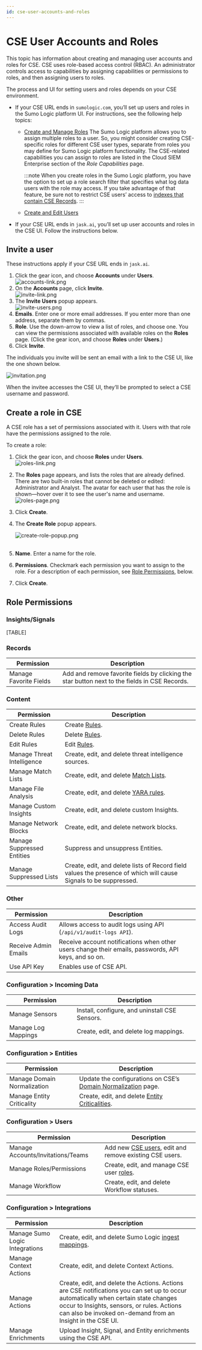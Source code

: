 ```yaml
---
id: cse-user-accounts-and-roles
---
```


# CSE User Accounts and Roles

This topic has information about creating and managing user accounts and roles for CSE. CSE uses role-based access control (RBAC). An administrator controls access to capabilities by assigning capabilities or permissions to roles, and then assigning users to roles.  

The process and UI for setting users and roles depends on your CSE environment. 

* If your CSE URL ends in `sumologic.com`, you’ll set up users and roles in the Sumo Logic platform UI. For instructions, see the following help topics:
    * [Create and Manage Roles](https://help.sumologic.com/Manage/Users-and-Roles/Manage-Roles/03-Create-and-Manage-Roles) The Sumo Logic platform allows you to assign multiple roles to a user. So, you might consider creating CSE-specific roles for different CSE user types, separate from roles you may define for Sumo Logic platform functionality. The CSE-related capabilities you can assign to roles are listed in the Cloud SIEM Enterprise section of the *Role Capabilities* page. 
        
        :::note
        When you create roles in the Sumo Logic platform, you have the option to set up a role search filter that specifies what log data users with the role may access. If you take advantage of that feature, be sure not to restrict CSE users’ access to [indexes that contain CSE Records](../Records,_Signals,_Entities,_and_Insights/15Searching_for_CSE_Records_in_Sumo_Logic.md "Searching for CSE Records in Sumo Logic").
        :::

    * [Create and Edit Users](/Manage/Users-and-Roles/Manage-Users/01-Create-and-Edit-Users)
* If your CSE URL ends in `jask.ai`, you’ll set up user accounts and roles in the CSE UI. Follow the instructions below.

## Invite a user

These instructions apply if your CSE URL ends in `jask.ai`.

1. Click the gear icon, and choose **Accounts** under **Users**.   
    ![accounts-link.png](/img/cloud-siem-enterprise/accounts-link.png)
1. On the **Accounts** page, click **Invite**.  
    ![invite-link.png](/img/cloud-siem-enterprise/invite-link.png)
1. The **Invite Users** popup appears.  
    ![invite-users.png](/img/cloud-siem-enterprise/invite-users.png)
1. **Emails**. Enter one or more email addresses. If you enter more than one address, separate them by commas.  
1. **Role**. Use the down-arrow to view a list of roles, and choose one. You can view the permissions associated with available roles on the  **Roles** page. (Click the gear icon, and choose **Roles** under **Users**.) 
1. Click **Invite**. 

The individuals you invite will be sent an email with a link to the CSE
UI, like the one shown below.

![invitation.png](/img/cloud-siem-enterprise/invitation.png)

When the invitee accesses the CSE UI, they’ll be prompted to select a CSE username and password.  

## Create a role in CSE

A CSE role has a set of permissions associated with it. Users with that role have the permissions assigned to the role. 

To create a role:

1. Click the gear icon, and choose **Roles** under **Users**.   
    ![roles-link.png](/img/cloud-siem-enterprise/roles-link.png)
1. The **Roles** page appears, and lists the roles that are already  defined. There are two built-in roles that cannot be deleted or edited: Administrator and Analyst. The avatar for each user that has the role is shown―hover over it to see the user's name and username.   
    ![roles-page.png](/img/cloud-siem-enterprise/roles-page.png)
1. Click **Create**.
1. The **Create Role** popup appears.
    
    ![create-role-popup.png](/img/cloud-siem-enterprise/create-role-popup.png)  
     
1. **Name**. Enter a name for the role.
1. **Permissions**. Checkmark each permission you want to assign to the role. For a description of each permission, see [Role Permissions](./CSE_User_Accounts_and_Roles.md "User Accounts and Roles"), below.
1. Click **Create**.

## Role Permissions

### Insights/Signals

[TABLE]

### Records

| Permission | Description |
|--|--|
| Manage Favorite Fields | Add and remove favorite fields by clicking the star button next to the fields in CSE Records. |

### Content

| Permission | Description |
|--|--|
| Create Rules | Create [Rules](../CSE_Rules.md "CSE Rules"). |
| Delete Rules | Delete [Rules](../CSE_Rules.md "CSE Rules"). |
| Edit Rules | Edit [Rules](../CSE_Rules.md "CSE Rules"). |
| Manage Threat Intelligence | Create, edit, and delete threat intelligence sources. |
| Manage Match Lists | Create, edit, and delete [Match Lists](../Match_Lists_and_Suppressed_Lists/Create_a_Match_List.md "Create a Match List"). |
| Manage File Analysis | Create, edit, and delete [YARA rules](../CSE_Rules/Import_YARA_Rules.md "Import YARA Rules"). |
| Manage Custom Insights | Create, edit, and delete custom Insights. |
| Manage Network Blocks | Create, edit, and delete network blocks. |
| Manage Suppressed Entities | Suppress and unsuppress Entities. |
| Manage Suppressed Lists | Create, edit, and delete lists of Record field values the presence of which will cause Signals to be suppressed.  |

### Other

| Permission | Description |
|--|--|
| Access Audit Logs | Allows access to audit logs using API (`/api/v1/audit-logs API`). |
| Receive Admin Emails | Receive account notifications when other users change their emails, passwords, API keys, and so on. |
| Use API Key | Enables use of CSE API. |

### Configuration \> Incoming Data

| Permission | Description |
|---------------------|------------------------------------------------|
| Manage Sensors      | Install, configure, and uninstall CSE Sensors. |
| Manage Log Mappings | Create, edit, and delete log mappings.         |

### Configuration \> Entities

| Permission | Description |
|--|--|
| Manage Domain Normalization | Update the configurations on CSE’s [Domain Normalization](../CSE_Schema/Username_and_Hostname_Normalization.md "Username and Hostname Normalization") page. |
| Manage Entity Criticality   | Create, edit, and delete [Entity Criticalities](../Records,_Signals,_Entities,_and_Insights/07Entity_Criticality.md "Entity Criticality").                  |

### Configuration \> Users

| Permission | Description |
|--|--|
| Manage Accounts/Invitations/Teams | Add new [CSE users](./CSE_User_Accounts_and_Roles.md "User Accounts and Roles"), edit and remove existing CSE users. |
| Manage Roles/Permissions | Create, edit, and manage CSE user [roles](./CSE_User_Accounts_and_Roles.md "User Accounts and Roles"). |
| Manage Workflow | Create, edit, and delete Workflow statuses. |

### Configuration \> Integrations

| Permission | Description |
|--|--|
| Manage Sumo Logic Integrations | Create, edit, and delete Sumo Logic [ingest mappings](../CSE_Ingestion/ztConfigure_a_Sumo_Logic_Ingest_Mapping.md "Send Data from Sumo Logic to CSE"). |
| Manage Context Actions | Create, edit, and delete Context Actions. |
| Manage Actions | Create, edit, and delete the Actions. Actions are CSE notifications you can set up to occur automatically when certain state changes occur to Insights, sensors, or rules. Actions can also be invoked on-demand from an Insight in the CSE UI. |
| Manage Enrichments | Upload Insight, Signal, and Entity enrichments using the CSE API. |

  
  
  
  
 

